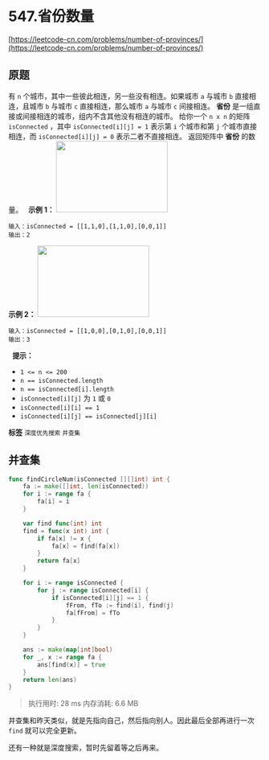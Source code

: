 # 547.省份数量
[https://leetcode-cn.com/problems/number-of-provinces/](https://leetcode-cn.com/problems/number-of-provinces/) 
## 原题

有 `n` 个城市，其中一些彼此相连，另一些没有相连。如果城市 `a` 与城市 `b` 直接相连，且城市 `b` 与城市 `c` 直接相连，那么城市 `a` 与城市 `c` 间接相连。
**省份**  是一组直接或间接相连的城市，组内不含其他没有相连的城市。
给你一个 `n x n` 的矩阵 `isConnected` ，其中 `isConnected[i][j] = 1` 表示第 `i` 个城市和第 `j` 个城市直接相连，而 `isConnected[i][j] = 0` 表示二者不直接相连。
返回矩阵中 **省份**  的数量。
 
**示例 1：** 
<img alt="" src="https://assets.leetcode.com/uploads/2020/12/24/graph1.jpg" style="width: 222px; height: 142px;" />
```
输入：isConnected = [[1,1,0],[1,1,0],[0,0,1]]
输出：2
```
**示例 2：** 
<img alt="" src="https://assets.leetcode.com/uploads/2020/12/24/graph2.jpg" style="width: 222px; height: 142px;" />
```
输入：isConnected = [[1,0,0],[0,1,0],[0,0,1]]
输出：3
```
 
**提示：** 
- `1 <= n <= 200`
- `n == isConnected.length`
- `n == isConnected[i].length`
- `isConnected[i][j]` 为 `1` 或 `0`
- `isConnected[i][i] == 1`
- `isConnected[i][j] == isConnected[j][i]`
 
**标签**
`深度优先搜索` `并查集` 


## 并查集
```go
func findCircleNum(isConnected [][]int) int {
	fa := make([]int, len(isConnected))
	for i := range fa {
		fa[i] = i
	}

	var find func(int) int
	find = func(x int) int {
		if fa[x] != x {
			fa[x] = find(fa[x])
		}
		return fa[x]
	}

	for i := range isConnected {
		for j := range isConnected[i] {
			if isConnected[i][j] == 1 {
				fFrom, fTo := find(i), find(j)
				fa[fFrom] = fTo
			}
		}
	}

	ans := make(map[int]bool)
	for _, x := range fa {
		ans[find(x)] = true
	}
	return len(ans)
}
```
>执行用时: 28 ms
内存消耗: 6.6 MB

并查集和昨天类似，就是先指向自己，然后指向别人。因此最后全部再进行一次 `find` 就可以完全更新。

还有一种就是深度搜索，暂时先留着等之后再来。